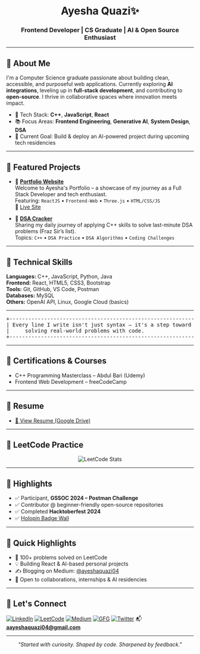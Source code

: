 <h1 align="center">Ayesha Quazi✨</h1>
<h3 align="center">Frontend Developer | CS Graduate | AI & Open Source Enthusiast</h3>

---

## 🔹 About Me

I'm a Computer Science graduate passionate about building clean, accessible, and purposeful web applications. Currently exploring **AI integrations**, leveling up in **full-stack development**, and contributing to **open-source**. I thrive in collaborative spaces where innovation meets impact.

- 🔧 Tech Stack: **C++**, **JavaScript**, **React**
- 📚 Focus Areas: **Frontend Engineering**, **Generative AI**, **System Design**, **DSA**
- 🎯 Current Goal: Build & deploy an AI-powered project during upcoming tech residencies

---

## 🚀 Featured Projects

- 🎨 [**Portfolio Website**](https://github.com/ayesha-quazi/ayesha-quazi.github.io)  
  Welcome to Ayesha's Portfolio – a showcase of my journey as a Full Stack Developer and tech enthusiast.  
  Featuring: `ReactJS` • `Frontend-Web` • `Three.js` • `HTML/CSS/JS`  
  🔗 [Live Site](https://ayesha-quazi.github.io/)

- 🧠 [**DSA Cracker**](https://github.com/ayesha-quazi/49-Days-DSA-Challenge)  
  Sharing my daily journey of applying C++ skills to solve last-minute DSA problems (Fraz Sir’s list).  
  Topics: `C++` • `DSA Practice` • `DSA Algorithms` • `Coding Challenges`

---

## 🧰 Technical Skills

**Languages:** C++, JavaScript, Python, Java  
**Frontend:** React, HTML5, CSS3, Bootstrap  
**Tools:** Git, GitHub, VS Code, Postman  
**Databases:** MySQL  
**Others:** OpenAI API, Linux, Google Cloud (basics)

---

<pre align="center">
+-------------------------------------------------------------+
| Every line I write isn't just syntax — it's a step toward   |
|     solving real-world problems with code.                  |
+-------------------------------------------------------------+
</pre>

---

## 📜 Certifications & Courses

- C++ Programming Masterclass – Abdul Bari (Udemy)  
- Frontend Web Development – freeCodeCamp

---

## 📄 Resume

- [📄 View Resume (Google Drive)](https://drive.google.com/file/d/1uCn2D71uGgcAR_sO3KxUHLK6KwgqOfX5/view?usp=sharing)

---

## 🧠 LeetCode Practice

<p align="center">
  <img src="https://leetcard.jacoblin.cool/aayeshaquazi04?ext=heatmap" alt="LeetCode Stats" />
</p>

---

## 🏅 Highlights

- ✅ Participant, **GSSOC 2024 – Postman Challenge**
- ✅ Contributor @ beginner-friendly open-source repositories
- ✅ Completed **Hacktoberfest 2024**
- ✅ [Holopin Badge Wall](https://holopin.me/ayeshaquazi)

---

## 🏁 Quick Highlights

- 📌 100+ problems solved on LeetCode  
- 💡 Building React & AI-based personal projects  
- ✍️ Blogging on Medium: [@ayeshaquazi04](https://medium.com/@ayeshaquazi04)  
- 🤝 Open to collaborations, internships & AI residencies  

---

## 🔗 Let's Connect

[![LinkedIn](https://img.shields.io/badge/LinkedIn-blue?style=flat&logo=linkedin)](https://linkedin.com/in/ayeshaquazi)
[![LeetCode](https://img.shields.io/badge/LeetCode-orange?style=flat&logo=leetcode)](https://leetcode.com/aayeshaquazi04)
[![Medium](https://img.shields.io/badge/Medium-black?style=flat&logo=medium)](https://medium.com/@ayeshaquazi04)
[![GFG](https://img.shields.io/badge/GeeksforGeeks-darkgreen?style=flat&logo=geeksforgeeks)](https://auth.geeksforgeeks.org/user/ayesha_quazi)
[![Twitter](https://img.shields.io/badge/Twitter-1DA1F2?style=flat&logo=twitter)](https://twitter.com/ayeshaquazi1)
📬 **aayeshaquazi04@gmail.com**

---

<p align="center"><i>"Started with curiosity. Shaped by code. Sharpened by feedback."</i></p>
